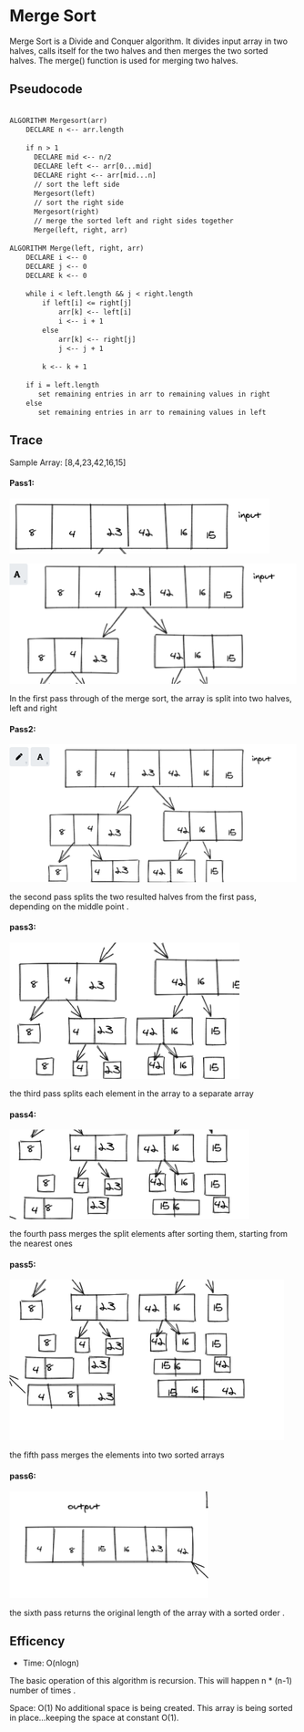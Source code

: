 # Merge Sort

Merge Sort is a Divide and Conquer algorithm. It divides input array in two halves, calls itself for the two halves and then merges the two sorted halves. The merge() function is used for merging two halves.

## Pseudocode

```

ALGORITHM Mergesort(arr)
    DECLARE n <-- arr.length

    if n > 1
      DECLARE mid <-- n/2
      DECLARE left <-- arr[0...mid]
      DECLARE right <-- arr[mid...n]
      // sort the left side
      Mergesort(left)
      // sort the right side
      Mergesort(right)
      // merge the sorted left and right sides together
      Merge(left, right, arr)

ALGORITHM Merge(left, right, arr)
    DECLARE i <-- 0
    DECLARE j <-- 0
    DECLARE k <-- 0

    while i < left.length && j < right.length
        if left[i] <= right[j]
            arr[k] <-- left[i]
            i <-- i + 1
        else
            arr[k] <-- right[j]
            j <-- j + 1

        k <-- k + 1

    if i = left.length
       set remaining entries in arr to remaining values in right
    else
       set remaining entries in arr to remaining values in left
```

## Trace

Sample Array: [8,4,23,42,16,15]

#### Pass1:

![trace1](pass1.png)

![trace2](pass2.png)

In the first pass through of the merge sort, the array is split into two halves, left and right

#### Pass2:

![trace3](pass3.png)

the second pass splits the two resulted halves from the first pass, depending on the middle point .

#### pass3:

![trace4](pass4.png)

the third pass splits each element in the array to a separate array

#### pass4:

![trace5](pass5.png)

the fourth pass merges the split elements after sorting them, starting from the nearest ones

#### pass5:

![trace6](pass6.png)

the fifth pass merges the elements into two sorted arrays

#### pass6:

![trace7](pass7.png)

the sixth pass returns the original length of the array with a sorted order .

## Efficency

- Time: O(nlogn)

The basic operation of this algorithm is recursion. This will happen n * (n-1) number of times .

Space: O(1)
No additional space is being created. This array is being sorted in place…keeping the space at
constant O(1).



